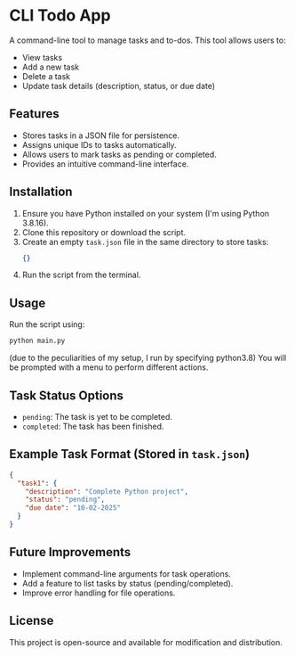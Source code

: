 # CLI Todo App

A command-line tool to manage tasks and to-dos. This tool allows users to:

- View tasks
- Add a new task
- Delete a task
- Update task details (description, status, or due date)

## Features

- Stores tasks in a JSON file for persistence.
- Assigns unique IDs to tasks automatically.
- Allows users to mark tasks as pending or completed.
- Provides an intuitive command-line interface.

## Installation

1. Ensure you have Python installed on your system (I'm using Python 3.8.16).
2. Clone this repository or download the script.
3. Create an empty `task.json` file in the same directory to store tasks:
   ```json
   {}
   ```
4. Run the script from the terminal.

## Usage

Run the script using:

```sh
python main.py
```

(due to the peculiarities of my setup, I run by specifying python3.8)
You will be prompted with a menu to perform different actions.

## Task Status Options

- `pending`: The task is yet to be completed.
- `completed`: The task has been finished.

## Example Task Format (Stored in `task.json`)

```json
{
  "task1": {
    "description": "Complete Python project",
    "status": "pending",
    "due date": "10-02-2025"
  }
}
```

## Future Improvements

- Implement command-line arguments for task operations.
- Add a feature to list tasks by status (pending/completed).
- Improve error handling for file operations.

## License

This project is open-source and available for modification and distribution.
